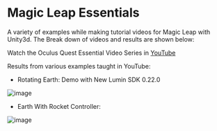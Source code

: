 # Magic Leap Essentials

A variety of examples while making tutorial videos for Magic Leap with Unity3d. The Break down of videos and results are shown below:

Watch the Oculus Quest Essential Video Series in [YouTube](https://www.youtube.com/playlist?list=PLQMQNmwN3Fvzkz4Ce9C92jzG1mwvYjvyh)

Results from various examples taught in YouTube:

- Rotating Earth: Demo with New Lumin SDK 0.22.0

![image](https://github.com/dilmerv/MagicLeapEssentials/blob/master/docs/images/earthrotating.gif)

- Earth With Rocket Controller: 

![image](https://github.com/dilmerv/MagicLeapEssentials/blob/master/docs/images/earthrocket.gif)